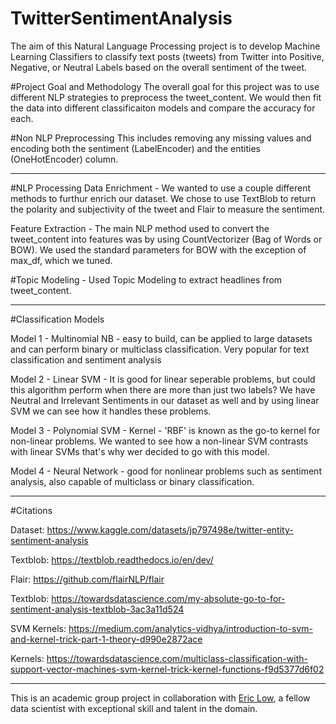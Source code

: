 # TwitterSentimentAnalysis

The aim of this Natural Language Processing project is to develop Machine Learning Classifiers to classify text posts (tweets) from Twitter into Positive, Negative, or Neutral Labels based on the overall sentiment of the tweet.

#Project Goal and Methodology
The overall goal for this project was to use different NLP strategies to preprocess the tweet_content. We would then fit the data into different classificaiton models and compare the accuracy for each. 

#Non NLP Preprocessing
This includes removing any missing values and encoding both the sentiment (LabelEncoder) and the entities (OneHotEncoder) column. 

-------------------------------------------------------------------------------------------------------------------------------------------------------

#NLP Processing
Data Enrichment - We wanted to use a couple different methods to furthur enrich our dataset. We chose to use TextBlob to return the polarity and subjectivity of the tweet and Flair to measure the sentiment. 

Feature Extraction - The main NLP method used to convert the tweet_content into features was by using CountVectorizer (Bag of Words or BOW). We used the standard parameters for BOW with the exception of max_df, which we tuned. 

#Topic Modeling - Used Topic Modeling to extract headlines from tweet_content.


-------------------------------------------------------------------------------------------------------------------------------------------------------

#Classification Models

Model 1 - Multinomial NB - easy to build, can be applied to large datasets and can perform binary or multiclass classification. Very popular for text classification and sentiment analysis

Model 2 - Linear SVM - It is good for linear seperable problems, but could this algorithm perform when there are more than just two labels? We have Neutral and Irrelevant Sentiments in our dataset as well and by using linear SVM we can see how it handles these problems.

Model 3 - Polynomial SVM - Kernel - 'RBF' is known as the go-to kernel for non-linear problems. We wanted to see how a non-linear SVM contrasts with linear SVMs that's why wer decided to go with this model.

Model 4 - Neural Network - good for nonlinear problems such as sentiment analysis, also capable of multiclass or binary classification.

-------------------------------------------------------------------------------------------------------------------------------------------------------

#Citations

Dataset: https://www.kaggle.com/datasets/jp797498e/twitter-entity-sentiment-analysis

Textblob: https://textblob.readthedocs.io/en/dev/

Flair: https://github.com/flairNLP/flair

Textblob: https://towardsdatascience.com/my-absolute-go-to-for-sentiment-analysis-textblob-3ac3a11d524

SVM Kernels: https://medium.com/analytics-vidhya/introduction-to-svm-and-kernel-trick-part-1-theory-d990e2872ace

Kernels: https://towardsdatascience.com/multiclass-classification-with-support-vector-machines-svm-kernel-trick-kernel-functions-f9d5377d6f02

-------------------------------------------------------------------------------------------------------------------------------------------------------

This is an academic group project in collaboration with [Eric Low](https://github.com/getlow012), a fellow data scientist with exceptional skill and talent in the domain.
